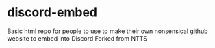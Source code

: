 # discord-embed
Basic html repo for people to use to make their own nonsensical github website to embed into Discord
Forked from NTTS
